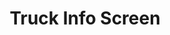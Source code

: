 ---
layout: article
title: Truck Info Screen
description: 
  - This design screen is clearly arranged for a better process
lang: cn
weight: 500
isDraft: true
ref: Truck_Info_Screen
category:
  - Logistics
  - Truck
image: Truck_Info_Screen_EN.png
download: Truck_Info_Screen_EN.pbmx
overview_description:
overview_benefits:
overview_data_sources:
---